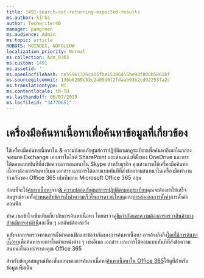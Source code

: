 ```yaml
---
title: 1491-search-not-returning-expected-results
ms.author: kirks
author: Techwriter40
manager: pamgreen
ms.audience: Admin
ms.topic: article
ROBOTS: NOINDEX, NOFOLLOW
localization_priority: Normal
ms.collection: Adm_O365
ms.custom: 1491
ms.assetid: ''
ms.openlocfilehash: ce55961326ca15fbe15386455be94f800b5861bf
ms.sourcegitcommit: 136b8209c52c2a05d0f2fdaab93b2cd92253fa2c
ms.translationtype: MT
ms.contentlocale: th-TH
ms.lasthandoff: 06/07/2019
ms.locfileid: "34770651"
---
```

# <a name="content-search-tool-to-find-relevant-info"></a>เครื่องมือค้นหาเนื้อหาเพื่อค้นหาข้อมูลที่เกี่ยวข้อง

ใช้เครื่องมือค้นหาเนื้อหาใน & ความปลอดภัยศูนย์การปฏิบัติตามกฎระเบียบเพื่อค้นหาอีเมลในกล่องจดหมาย Exchange เอกสารในไซต์ SharePoint และตำแหน่งที่ตั้งของ OneDrive และการโต้ตอบแบบทันทีที่ส่งข้อความการสนทนาใน Skype สำหรับธุรกิจ คุณสามารถใช้เครื่องมือค้นหาเนื้อหาต้องการค้นหาอีเมล เอกสาร และการโต้ตอบแบบทันทีที่ส่งข้อความสนทนาในเครื่องมือทำงานร่วมกันของ Office 365 เช่นทีมงาน Microsoft Office 365 กลุ่ม


ก่อนที่จะใช้[ค้นหาเนื้อหา](https://sip.protection.office.com/contentsearchbeta?ContentOnly=1)จาก[& ความปลอดภัยศูนย์การปฏิบัติตามกฎระเบียบ](https://sip.protection.office.com/homepage)คุณจะต้องทำให้เสร็จสมบูรณ์รวมทั้ง[กำหนดสิทธิ](https://docs.microsoft.com/office365/securitycompliance/permissions-filtering-for-content-search)[การตั้งค่าความเร็วในการดาวน์โหลด](https://docs.microsoft.com/office365/securitycompliance/increase-download-speeds-when-exporting-ediscovery-results)และ[การส่งออกการตั้งค่า](https://docs.microsoft.com/office365/securitycompliance/disable-reports-when-you-export-content-search-results)การตั้งค่าคอนฟิก

ทำความเข้าใจเพิ่มเติมเกี่ยวกับการค้นหาเนื้อหา โดยตรวจดู[ขีดจำกัดและความต้องการ](https://docs.microsoft.com/office365/securitycompliance/limits-for-content-search)[ตรวจสินค้าบางส่วนมีการทำดัชนี](https://docs.microsoft.com/office365/securitycompliance/investigating-partially-indexed-items-in-ediscovery)และอื่น ๆ ผลลัพธ์ต้องระวัง

หลังจากการตรวจทานการตั้งค่าคอนฟิกและข้อจำกัดของการค้นหาเนื้อหา การอ้างอิงถึง[โดยใช้การค้นหาเนื้อหา</a>เพื่อค้นหารายการในตำแหน่งต่าง ๆ เช่นอีเมล เอกสาร และการโต้ตอบแบบทันทีที่ส่งข้อความสนทนาในองค์กรของคุณ Office 365](https://docs.microsoft.com/office365/securitycompliance/content-search)

สำหรับข้อมูลสมบูรณ์ทีละขั้นตอนของการค้นหาเนื้อหา[ค้นหาเนื้อหาใน Office 365](https://docs.microsoft.com/office365/securitycompliance/search-for-content)ให้ดูที่สำหรับข้อมูลเพิ่มเติม
